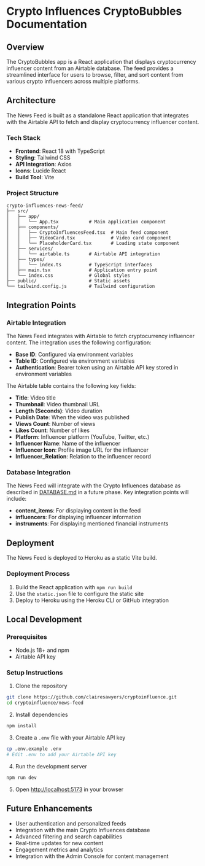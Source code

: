 # Crypto Influences CryptoBubbles Documentation

## Overview

The CryptoBubbles app is a React application that displays cryptocurrency influencer content from an Airtable database. The feed provides a streamlined interface for users to browse, filter, and sort content from various crypto influencers across multiple platforms.

## Architecture

The News Feed is built as a standalone React application that integrates with the Airtable API to fetch and display cryptocurrency influencer content.

### Tech Stack

- **Frontend**: React 18 with TypeScript
- **Styling**: Tailwind CSS
- **API Integration**: Axios
- **Icons**: Lucide React
- **Build Tool**: Vite

### Project Structure

```
crypto-influences-news-feed/
├── src/
│   ├── app/
│   │   └── App.tsx           # Main application component
│   ├── components/
│   │   ├── CryptoInfluencesFeed.tsx  # Main feed component
│   │   ├── VideoCard.tsx             # Video card component
│   │   └── PlaceholderCard.tsx       # Loading state component
│   ├── services/
│   │   └── airtable.ts       # Airtable API integration
│   ├── types/
│   │   └── index.ts          # TypeScript interfaces
│   ├── main.tsx              # Application entry point
│   └── index.css             # Global styles
├── public/                   # Static assets
└── tailwind.config.js        # Tailwind configuration
```

## Integration Points

### Airtable Integration

The News Feed integrates with Airtable to fetch cryptocurrency influencer content. The integration uses the following configuration:

- **Base ID**: Configured via environment variables
- **Table ID**: Configured via environment variables
- **Authentication**: Bearer token using an Airtable API key stored in environment variables

The Airtable table contains the following key fields:

- **Title**: Video title
- **Thumbnail**: Video thumbnail URL
- **Length (Seconds)**: Video duration
- **Publish Date**: When the video was published
- **Views Count**: Number of views
- **Likes Count**: Number of likes
- **Platform**: Influencer platform (YouTube, Twitter, etc.)
- **Influencer Name**: Name of the influencer
- **Influencer Icon**: Profile image URL for the influencer
- **Influencer_Relation**: Relation to the influencer record

### Database Integration

The News Feed will integrate with the Crypto Influences database as described in [DATABASE.md](DATABASE.md) in a future phase. Key integration points will include:

- **content_items**: For displaying content in the feed
- **influencers**: For displaying influencer information
- **instruments**: For displaying mentioned financial instruments

## Deployment

The News Feed is deployed to Heroku as a static Vite build.

### Deployment Process

1. Build the React application with `npm run build`
2. Use the `static.json` file to configure the static site
3. Deploy to Heroku using the Heroku CLI or GitHub integration

## Local Development

### Prerequisites

- Node.js 18+ and npm
- Airtable API key

### Setup Instructions

1. Clone the repository
```bash
git clone https://github.com/clairesawyers/cryptoinfluence.git
cd cryptoinfluence/news-feed
```

2. Install dependencies
```bash
npm install
```

3. Create a `.env` file with your Airtable API key
```bash
cp .env.example .env
# Edit .env to add your Airtable API key
```

4. Run the development server
```bash
npm run dev
```

5. Open [http://localhost:5173](http://localhost:5173) in your browser

## Future Enhancements

- User authentication and personalized feeds
- Integration with the main Crypto Influences database
- Advanced filtering and search capabilities
- Real-time updates for new content
- Engagement metrics and analytics
- Integration with the Admin Console for content management
